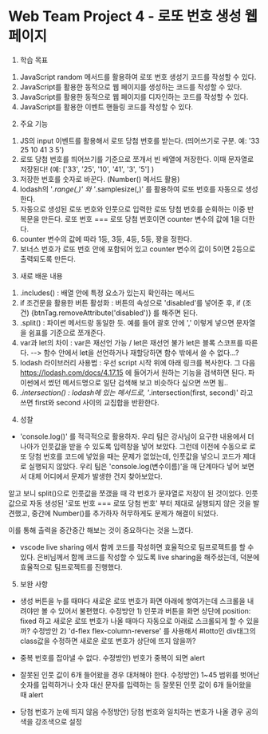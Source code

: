 # Web Team Project 4 - 로또 번호 생성 웹페이지

1. 학습 목표

1) JavaScript random 메서드를 활용하여 로또 번호 생성기 코드를 작성할 수 있다.
2) JavaScript를 활용한 동적으로 웹 페이지를 생성하는 코드를 작성할 수 있다.
3) JavaScript를 활용한 동적으로 웹 페이지를 디자인하는 코드를 작성할 수 있다.
4) JavaScript를 활용한 이벤트 핸들링 코드를 작성할 수 있다.

2. 주요 기능

1) JS의 input 이벤트를 활용해서 로또 당첨 번호를 받는다. (띄어쓰기로 구분. 예: '33 25 10 41 3 5')
2) 로또 당첨 번호를 띄어쓰기를 기준으로 쪼개서 빈 배열에 저장한다. 이때 문자열로 저장된다! (예: ['33', '25', '10', '41', '3', '5'] )
3) 저장한 번호를 숫자로 바꾼다. (Number() 메서드 활용)
4) lodash의 '_.range(,)' 와 '_.samplesize(,)' 를 활용하여 로또 번호를 자동으로 생성한다.
5) 자동으로 생성된 로또 번호와 인풋으로 입력한 로또 당첨 번호를 순회하는 이중 반복문을 만든다.
   로또 번호 === 로또 당첨 번호이면 counter 변수의 값에 1을 더한다.
6) counter 변수의 값에 따라 1등, 3등, 4등, 5등, 꽝을 정한다.
7) 보너스 번호가 로또 번호 안에 포함되어 있고 counter 변수의 값이 5이면 2등으로 출력되도록 만든다.

3. 새로 배운 내용

1) .includes() : 배열 안에 특정 요소가 있는지 확인하는 메서드
2) if 조건문을 활용한 버튼 활성화 : 버튼의 속성으로 'disabled'를 넣어준 후,
   if (조건) {btnTag.removeAttribute('disabled')} 를 해주면 된다.
3) .split() : 파이썬 메서드랑 동일한 듯. 예를 들어 괄호 안에 ',' 이렇게 넣으면 문자열을 쉼표를 기준으로 쪼개준다.
4) var과 let의 차이 : var은 재선언 가능 / let은 재선언 불가
   let은 블록 스코프를 따른다. --> 함수 안에서 let을 선언하거나 재할당하면 함수 밖에서 쓸 수 없다...?
5) lodash 라이브러리 사용법 : 우선 script 시작 위에 아래 링크를 복사한다.
   <script src="https://cdn.jsdelivr.net/npm/lodash@4.17.21/lodash.min.js"></script>
   그 다음 https://lodash.com/docs/4.17.15 에 들어가서 원하는 기능을 검색하면 된다.
   파이썬에서 썼던 메서드명으로 일단 검색해 보고 비슷하다 싶으면 쓰면 됨..
6) _.intersection() : lodash에 있는 메서드로, '_.intersection(first, second)' 라고 쓰면 first와 second 사이의 교집합을 반환한다.

4. 성찰

- 'console.log()' 를 적극적으로 활용하자.
  우리 팀은 강사님이 요구한 내용에서 더 나아가 인풋값을 받을 수 있도록 입력창을 넣어 보았다. 그런데 이전에 수동으로 로또 당첨 번호를 코드에 넣었을 때는 문제가 없었는데, 인풋값을 넣으니 코드가 제대로 실행되지 않았다. 우리 팀은 'console.log(변수이름)'을 매 단계마다 넣어 보면서 대체 어디에서 문제가 발생한 건지 찾아보았다.

알고 보니 split()으로 인풋값을 쪼갰을 때 각 번호가 문자열로 저장이 된 것이었다. 인풋값으로 자동 생성된 '로또 번호 === 로또 당첨 번호' 부터 제대로 실행되지 않은 것을 발견했고, 중간에 Number()를 추가하자 허무하게도 문제가 해결이 되었다.

이를 통해 출력을 중간중간 해보는 것이 중요하다는 것을 느꼈다.

- vscode live sharing 에서 함께 코드를 작성하면 효율적으로 팀프로젝트를 할 수 있다.
  은비님께서 함께 코드를 작성할 수 있도록 live sharing을 해주셨는데, 덕분에 효율적으로 팀프로젝트를 진행했다.

5. 보완 사항

- 생성 버튼을 누를 때마다 새로운 로또 번호가 화면 아래에 쌓여가는데 스크롤을 내려야만 볼 수 있어서 불편했다.
  수정방안 1) 인풋과 버튼을 화면 상단에 position: fixed 하고 새로운 로또 번호가 나올 때마다 자동으로 아래로 스크롤되게 할 수 있을까?
  수정방안 2) 'd-flex flex-column-reverse' 를 사용해서 #lotto인 div태그의 class값을 수정하면 새로운 로또 번호가 상단에 뜨지 않을까?

- 중복 번호를 잡아낼 수 없다.
  수정방안) 번호가 중복이 되면 alert

- 잘못된 인풋 값이 6개 들어왔을 경우 대처해야 한다.
  수정방안) 1~45 범위를 벗어난 숫자를 입력하거나 숫자 대신 문자를 입력하는 등 잘못된 인풋 값이 6개 들어왔을 때 alert

- 당첨 번호가 눈에 띄지 않음
  수정방안) 당첨 번호와 일치하는 번호가 나올 경우 공의 색을 강조색으로 설정
